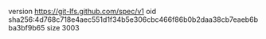version https://git-lfs.github.com/spec/v1
oid sha256:4d768c718e4aec551d1f34b5e306cbc466f86b0b2daa38cb7eaeb6bba3bf9b65
size 3003
